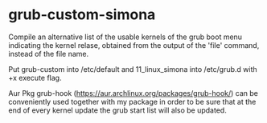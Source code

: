 # grub-custom-simona

Compile an alternative list of the usable kernels of the grub boot menu indicating the kernel relase, obtained from the output of the 'file' command, instead of the file name.

Put grub-custom into /etc/default and 11_linux_simona into /etc/grub.d with +x execute flag.

Aur Pkg grub-hook (https://aur.archlinux.org/packages/grub-hook/) can be conveniently used together with my package in order to be sure that at the end of every kernel update the grub start list will also be updated.
